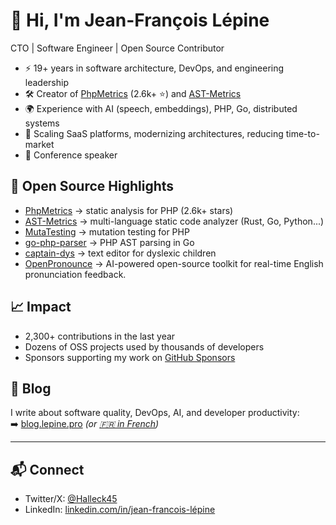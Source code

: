 # 👋 Hi, I'm Jean-François Lépine

CTO | Software Engineer | Open Source Contributor  

- ⚡ 19+ years in software architecture, DevOps, and engineering leadership  
- 🛠 Creator of [PhpMetrics](https://github.com/phpmetrics/PhpMetrics) (2.6k+ ⭐) and [AST-Metrics](https://github.com/Halleck45/ast-metrics)  
- 🌍 Experience with AI (speech, embeddings), PHP, Go, distributed systems  
- 🚀 Scaling SaaS platforms, modernizing architectures, reducing time-to-market  
- 🎤 Conference speaker


## 🔑 Open Source Highlights

- [PhpMetrics](https://github.com/phpmetrics/PhpMetrics) → static analysis for PHP (2.6k+ stars)  
- [AST-Metrics](https://github.com/Halleck45/ast-metrics) → multi-language static code analyzer (Rust, Go, Python...) 
- [MutaTesting](https://github.com/Halleck45/MutaTesting) → mutation testing for PHP  
- [go-php-parser](https://github.com/Halleck45/go-php-parser) → PHP AST parsing in Go  
- [captain-dys](https://github.com/Halleck45/captain-dys) → text editor for dyslexic children
- [OpenPronounce](https://github.com/Halleck45/OpenPronounce) → AI-powered open-source toolkit for real-time English pronunciation feedback.


## 📈 Impact

- 2,300+ contributions in the last year  
- Dozens of OSS projects used by thousands of developers  
- Sponsors supporting my work on [GitHub Sponsors](https://github.com/sponsors/Halleck45)  


## 📝 Blog

I write about software quality, DevOps, AI, and developer productivity:  
➡️ [blog.lepine.pro](https://blog.lepine.pro/en/) *(or [🇫🇷 in French](https://blog.lepine.pro/))*

---

## 📬 Connect

- Twitter/X: [@Halleck45](https://x.com/Halleck45)  
- LinkedIn: [linkedin.com/in/jean-francois-lépine]([https://linkedin.com/in/jflepine](https://www.linkedin.com/in/jean-fran%C3%A7ois-l%C3%A9pine-6a122726/))  

